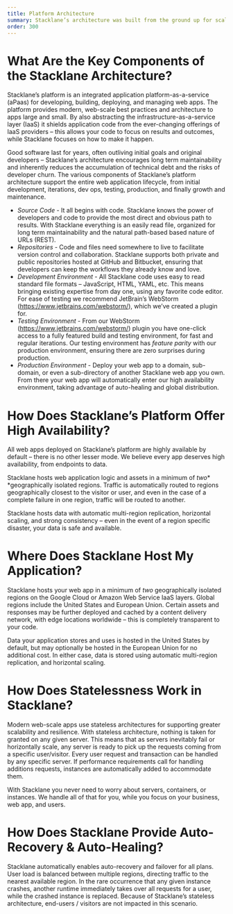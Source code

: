 ```yaml
---
title: Platform Architecture
summary: Stacklane’s architecture was built from the ground up for scale and security, using modern stateless best practices, and horizontal scaling to ensure resilience and scale.  The platform abstracts architecture and infrastructure from your custom application code, ensuring that over time your application can automatically take advantage of technology’s inevitable march forward.
order: 300
---
```


# What Are the Key Components of the Stacklane Architecture?

Stacklane’s platform is an integrated application platform-as-a-service (aPaas) for developing, building, deploying, and managing web apps.  The platform provides modern, web-scale best practices and architecture to apps large and small.  By also abstracting the infrastructure-as-a-service layer (IaaS) it shields application code from the ever-changing offerings of IaaS providers – this allows your code to focus on results and outcomes, while Stacklane focuses on how to make it happen.

Good software last for years, often outliving initial goals and original developers – Stacklane’s architecture encourages long term maintainability and inherently reduces the accumulation of technical debt and the risks of developer churn.  The various components of Stacklane’s platform architecture support the entire web application lifecycle, from initial development, iterations, dev ops, testing, production, and finally growth and maintenance.

- *Source Code* - It all begins with code.  Stacklane knows the power of developers and code to provide the most direct and obvious path to results.  With Stacklane everything is an easily read file, organized for long term maintainability and the natural path-based based nature of URLs (REST).
- *Repositories* - Code and files need somewhere to live to facilitate version control and collaboration.  Stacklane supports both private and public repositories hosted at GitHub and Bitbucket, ensuring that developers can keep the workflows they already know and love.
- *Development Environment* - All Stacklane code uses easy to read standard file formats – JavaScript, HTML, YAML, etc.  This means bringing existing expertise from day one, using any favorite code editor.  For ease of testing we recommend JetBrain’s WebStorm (https://www.jetbrains.com/webstorm/), which we’ve created a plugin for.
- *Testing Environment* - From our WebStorm (https://www.jetbrains.com/webstorm/) plugin you have one-click access to a fully featured build and testing environment, for fast and regular iterations.  Our testing environment has _feature parity_ with our production environment, ensuring there are zero surprises during production.
- *Production Environment* - Deploy your web app to a domain, sub-domain, or even a sub-directory of another Stacklane web app you own.  From there your web app will automatically enter our high availability environment, taking advantage of auto-healing and global distribution.

# How Does Stacklane’s Platform Offer High Availability?

All web apps deployed on Stacklane’s platform are highly available by default – there is no other lesser mode.  We believe every app deserves high availability, from endpoints to data.

Stacklane hosts web application logic and assets in a minimum of _two_* *geographically isolated regions.  Traffic is automatically routed to regions geographically closest to the visitor or user, and even in the case of a complete failure in one region, traffic will be routed to another.

Stacklane hosts data with automatic multi-region replication, horizontal scaling, and strong consistency – even in the event of a region specific disaster, your data is safe and available.

# Where Does Stacklane Host My Application?

Stacklane hosts your web app in a minimum of _two_ geographically isolated regions on the Google Cloud or Amazon Web Service IaaS layers.  Global regions include the United States and European Union.  Certain assets and responses may be further deployed and cached by a content delivery network, with edge locations worldwide – this is completely transparent to your code.

Data your application stores and uses is hosted in the United States by default, but may optionally be hosted in the European Union for no additional cost.  In either case, data is stored using automatic multi-region replication, and horizontal scaling.

# How Does Statelessness Work in Stacklane?

Modern web-scale apps use stateless architectures for supporting greater scalability and resilience.  With stateless architecture, nothing is taken for granted on any given server.  This means that as servers inevitably fail or horizontally scale, any server is ready to pick up the requests coming from a specific user/visitor.  Every user request and transaction can be handled by any specific server.  If performance requirements call for handling additions requests, instances are automatically added to accommodate them.

With Stacklane you never need to worry about servers, containers, or instances.  We handle all of that for you, while you focus on your business, web app, and users.

# How Does Stacklane Provide Auto-Recovery & Auto-Healing?

Stacklane automatically enables auto-recovery and failover for all plans.  User load is balanced between multiple regions, directing traffic to the nearest available region.  In the rare occurrence that any given instance crashes, another runtime immediately takes over all requests for a user, while the crashed instance is replaced.  Because of Stacklane’s stateless architecture, end-users / visitors are not impacted in this scenario.
